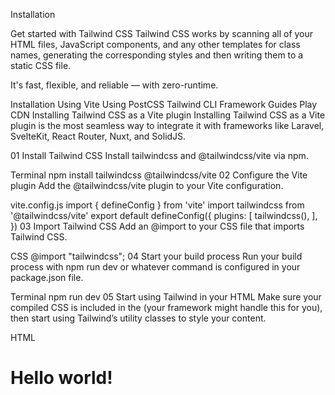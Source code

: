 Installation

Get started with Tailwind CSS
Tailwind CSS works by scanning all of your HTML files, JavaScript components, and any other templates for class names, generating the corresponding styles and then writing them to a static CSS file.

It's fast, flexible, and reliable — with zero-runtime.

Installation
Using Vite
Using PostCSS
Tailwind CLI
Framework Guides
Play CDN
Installing Tailwind CSS as a Vite plugin
Installing Tailwind CSS as a Vite plugin is the most seamless way to integrate it with frameworks like Laravel, SvelteKit, React Router, Nuxt, and SolidJS.

01
Install Tailwind CSS
Install tailwindcss and @tailwindcss/vite via npm.

Terminal
npm install tailwindcss @tailwindcss/vite
02
Configure the Vite plugin
Add the @tailwindcss/vite plugin to your Vite configuration.

vite.config.js
import { defineConfig } from 'vite'
import tailwindcss from '@tailwindcss/vite'
export default defineConfig({
  plugins: [
    tailwindcss(),
  ],
})
03
Import Tailwind CSS
Add an @import to your CSS file that imports Tailwind CSS.

CSS
@import "tailwindcss";
04
Start your build process
Run your build process with npm run dev or whatever command is configured in your package.json file.

Terminal
npm run dev
05
Start using Tailwind in your HTML
Make sure your compiled CSS is included in the <head> (your framework might handle this for you), then start using Tailwind’s utility classes to style your content.

HTML
<!doctype html>
<html>
<head>
  <meta charset="UTF-8">
  <meta name="viewport" content="width=device-width, initial-scale=1.0">
  <link href="/src/styles.css" rel="stylesheet">
</head>
<body>
  <h1 class="text-3xl font-bold underline">
    Hello world!
  </h1>
</body>
</html>